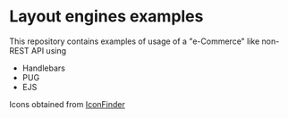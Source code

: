 # Layout engines examples

This repository contains examples of usage of a "e-Commerce" like non-REST API using

- Handlebars
- PUG
- EJS

Icons obtained from [IconFinder](https://www.iconfinder.com/free_icons)